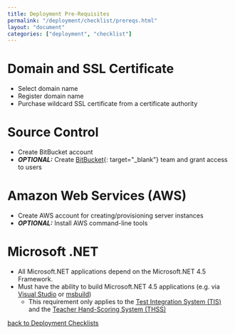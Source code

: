 ```yaml
---
title: Deployment Pre-Requisites
permalink: "/deployment/checklist/prereqs.html"
layout: "document"
categories: ["deployment", "checklist"]
---
```


# Domain and SSL Certificate
* Select domain name
* Register domain name
* Purchase wildcard SSL certificate from a certificate authority

# Source Control
* Create BitBucket account
* ***OPTIONAL:***  Create [BitBucket](https://bitbucket.org/){: target="_blank"} team and grant access to users

# Amazon Web Services (AWS)
* Create AWS account for creating/provisioning server instances
* ***OPTIONAL:***  Install AWS command-line tools

# Microsoft .NET
* All Microsoft.NET applications depend on the Microsoft.NET 4.5 Framework.
* Must have the ability to build Microsoft.NET 4.5 applications (e.g. via [Visual Studio](https://www.visualstudio.com/en-us/downloads/download-visual-studio-vs.aspx) or [msbuild](https://msdn.microsoft.com/en-us/library/dd393574.aspx))
  * This requirement only applies to the [Test Integration System (TIS)](https://bitbucket.org/sbacoss/testintegrationsystem_release/src/a4efcfaad21c?at=default) and the [Teacher Hand-Scoring System (THSS)](https://bitbucket.org/sbacoss/teacherhandscoresys_release)

[back to Deployment Checklists](index.html)